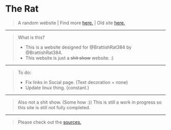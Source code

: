 #    The Rat

> A random website | Find more <a href="https://brattishrat384.xyz/" target="_blank">here.</a> | Old site <a href="https://old.brattishrat384.xyz/" targer="_blank"> here.</a>
---
> What is this?
> - This is a website designed for @BrattishRat384 by @BrattishRat384.
> - This website is just a ~~shit show~~ website. :) 
---
> To do:
> - Fix links in Social page. (Text decoration = none)
> - Update linux thing. (constant.)
---
> Also not a shit show. (Some how :))
> This is still a work in progress so this site is still not fully completed.
---
> Please check out the <a href="https://brattishrat384.xyz/misc/sources.txt" target="_blank">sources.</a>
